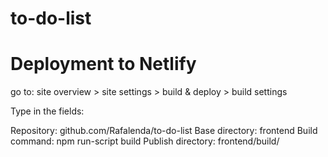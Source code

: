 # to-do-list

# Deployment to Netlify

go to: site overview > site settings > build & deploy > build settings

Type in the fields:

Repository: github.com/Rafalenda/to-do-list
Base directory: frontend
Build command: npm run-script build
Publish directory: frontend/build/
